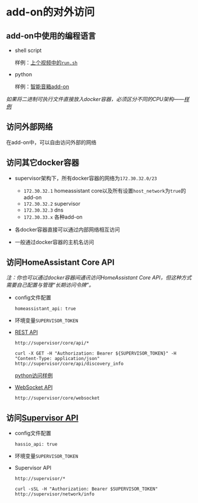 # add-on的对外访问

## add-on中使用的编程语言

- shell script

    样例：[上个视频中的`run.sh`](https://github.com/zhujisheng/Home-Assistant-DIY/blob/master/25.%E5%A6%82%E4%BD%95%E5%BC%80%E5%8F%91Add-on/5.add-on%E5%B8%B8%E7%94%A8%E9%85%8D%E7%BD%AE(2).md#%E6%A0%B7%E4%BE%8B%E8%AF%BB%E5%8F%96%E7%94%A8%E6%88%B7%E9%85%8D%E7%BD%AE%E7%A1%AE%E5%AE%9Aweb%E6%9C%8D%E5%8A%A1%E6%A0%B9%E7%9B%AE%E5%BD%95)

- python

    样例：[智能音箱add-on](https://github.com/zhujisheng/hassio-addons/tree/master/voice_assistant)

*如果将二进制可执行文件直接放入docker容器，必须区分不同的CPU架构——[样例](https://github.com/zhujisheng/hassio-addons/blob/master/voice_assistant/Dockerfile#L16)*

## 访问外部网络

在add-on中，可以自由访问外部的网络

## 访问其它docker容器

- supervisor架构下，所有docker容器的网络为`172.30.32.0/23`

    + `172.30.32.1`   homeassistant core以及所有设置`host_network`为`true`的add-on
    + `172.30.32.2`   supervisor
    + `172.30.32.3`   dns
    + `172.30.33.x`   各种add-on

- 各docker容器直接可以通过内部网络相互访问
- 一般通过docker容器的主机名访问

## 访问HomeAssistant Core API

*注：你也可以通过docker容器间通讯访问HomeAssistant Core API，但这种方式需要自己配置与管理“长期访问令牌”。*

- config文件配置

    `homeassistant_api: true`

- 环境变量`SUPERVISOR_TOKEN`

- [REST API](https://developers.home-assistant.io/docs/api/rest)

    `http://supervisor/core/api/*`

    `curl -X GET -H "Authorization: Bearer ${SUPERVISOR_TOKEN}" -H "Content-Type: application/json" http://supervisor/core/api/discovery_info`

    [python访问样例](https://github.com/zhujisheng/hassio-addons/blob/master/voice_assistant/process_programs/ha_api.py)

- [WebSocket API](https://developers.home-assistant.io/docs/api/websocket)

    `http://supervisor/core/websocket`

## 访问[Supervisor API](https://developers.home-assistant.io/docs/api/supervisor/endpoints)

- config文件配置

    `hassio_api: true`

- 环境变量`SUPERVISOR_TOKEN`

- Supervisor API

    `http://supervisor/*`

    `curl -sSL -H "Authorization: Bearer $SUPERVISOR_TOKEN" http://supervisor/network/info`
